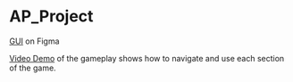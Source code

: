 # AP_Project



[GUI](https://www.figma.com/file/YIu9fM9MWcfaLQ9mS6beDv/AP_Project?node-id=0%3A1&t=8kasb98TPSZYCVJ1-1) on Figma

[Video Demo](https://drive.google.com/file/d/14EPHnj4kJdrInkjTNlOBCoPfBaiXFEwf/view?usp=drive_link) of the gameplay shows how to navigate and use each section of the game.
